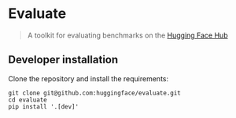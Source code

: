 # Evaluate
> A toolkit for evaluating benchmarks on the [Hugging Face Hub](https://huggingface.co)

## Developer installation

Clone the repository and install the requirements:

```
git clone git@github.com:huggingface/evaluate.git
cd evaluate
pip install '.[dev]'
```

